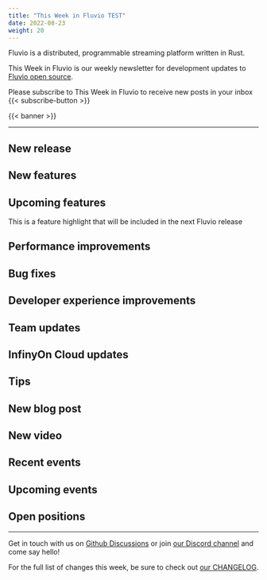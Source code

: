 ```yaml
---
title: "This Week in Fluvio TEST"
date: 2022-08-23
weight: 20
---
```

Fluvio is a distributed, programmable streaming platform written in Rust.

This Week in Fluvio is our weekly newsletter for development updates to [Fluvio open source].

Please subscribe to This Week in Fluvio to receive new posts in your inbox
{{< subscribe-button >}}


{{< banner >}}

---

## New release

## New features

## Upcoming features
This is a feature highlight that will be included in the next Fluvio release

## Performance improvements

## Bug fixes

## Developer experience improvements

## Team updates

## InfinyOn Cloud updates

## Tips

## New blog post

## New video

## Recent events

## Upcoming events

## Open positions


---

Get in touch with us on [Github Discussions] or join [our Discord channel] and come say hello!

For the full list of changes this week, be sure to check out [our CHANGELOG].

[Fluvio open source]: https://github.com/infinyon/fluvio
[our CHANGELOG]: https://github.com/infinyon/fluvio/blob/master/CHANGELOG.md
[our Discord channel]: https://discordapp.com/invite/bBG2dTz
[Github Discussions]: https://github.com/infinyon/fluvio/discussions
